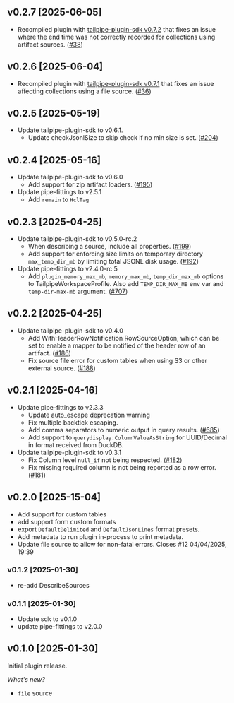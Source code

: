## v0.2.7 [2025-06-05]

- Recompiled plugin with [tailpipe-plugin-sdk v0.7.2](https://github.com/turbot/tailpipe-plugin-sdk/blob/develop/CHANGELOG.md#v072-2025-06-04) that fixes an issue where the end time was not correctly recorded for collections using artifact sources. ([#38](https://github.com/turbot/tailpipe-plugin-core/pull/38))

## v0.2.6 [2025-06-04]

- Recompiled plugin with [tailpipe-plugin-sdk v0.7.1](https://github.com/turbot/tailpipe-plugin-sdk/blob/develop/CHANGELOG.md#v071-2025-06-04) that fixes an issue affecting collections using a file source. ([#36](https://github.com/turbot/tailpipe-plugin-core/pull/36))

## v0.2.5 [2025-05-19]
* Update tailpipe-plugin-sdk to v0.6.1.
  * Update checkJsonlSize to skip check if no min size is set. ([#204](https://github.com/turbot/tailpipe-plugin-sdk/issues/204))

## v0.2.4 [2025-05-16]
* Update tailpipe-plugin-sdk to v0.6.0
  * Add support for zip artifact loaders. ([#195](https://github.com/turbot/tailpipe-plugin-sdk/issues/195))
* Update pipe-fittings to v2.5.1
  * Add `remain` to `HclTag`

## v0.2.3 [2025-04-25]

* Update tailpipe-plugin-sdk to v0.5.0-rc.2
  * When describing a source, include all properties. ([#199](https://github.com/turbot/tailpipe-plugin-sdk/issues/199))
  * Add support for enforcing size limits on temporary directory `max_temp_dir_mb` by limiting total JSONL disk usage. ([#192](https://github.com/turbot/tailpipe-plugin-sdk/issues/192))
* Update pipe-fittings to v2.4.0-rc.5
   * Add `plugin_memory_max_mb`, `memory_max_mb`, `temp_dir_max_mb` options to TailpipeWorkspaceProfile. Also add `TEMP_DIR_MAX_MB` env var and `temp-dir-max-mb` argument. ([#707](https://github.com/turbot/pipe-fittings/issues/707))

## v0.2.2 [2025-04-25]

* Update tailpipe-plugin-sdk to v0.4.0
    * Add WithHeaderRowNotification RowSourceOption, which can be set to enable a mapper to be notified of the header row of an artifact. ([#186](https://github.com/turbot/tailpipe-plugin-sdk/issues/186))
    * Fix source file error for custom tables when using S3 or other external source. ([#188](https://github.com/turbot/tailpipe-plugin-sdk/issues/188))

## v0.2.1 [2025-04-16]

* Update pipe-fittings to v2.3.3    
  * Update auto_escape deprecation warning
  * Fix multiple backtick escaping.
  * Add comma separators to numeric output in query results.  ([#685](https://github.com/turbot/pipe-fittings/issues/685))
  * Add support to `querydisplay.ColumnValueAsString` for UUID/Decimal in format received from DuckDB.
* Update tailpipe-plugin-sdk to v0.3.1
  * Fix Column level `null_if` not being respected. ([#182](https://github.com/turbot/tailpipe-plugin-sdk/issues/182))
  * Fix missing required column is not being reported as a row error.  ([#181](https://github.com/turbot/tailpipe-plugin-sdk/issues/181))

## v0.2.0 [2025-15-04]
* Add support for custom tables
* add support form custom formats
* export `DefaultDelimited` and `DefaultJsonLines` format presets.
* Add metadata to run plugin in-process to print metadata. 
* Update file source to allow for non-fatal errors. Closes #12 04/04/2025, 19:39

 
### v0.1.2 [2025-01-30]
* re-add DescribeSources

### v0.1.1 [2025-01-30]
* Update sdk to v0.1.0
* update pipe-fittings to v2.0.0

## v0.1.0 [2025-01-30]

Initial plugin release.

_What's new?_

- `file` source  
